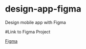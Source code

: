 # design-app-figma
Design mobile app with Figma

#Link to Figma Project

[Figma](https://www.figma.com/proto/hpDXx0xucwU2euZJgcgH2e/Synant_App?scaling=min-zoom&page-id=0%3A1&starting-point-node-id=1%3A8689&node-id=1%3A8689)
